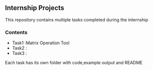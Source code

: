 ## Internship Projects
This repository contains multiple tasks completed during the internship

### Contents
- Task1 :Matrix Operation Tool
- Task2 :
- Task3 :

Each task has its own folder with code,example output and README

